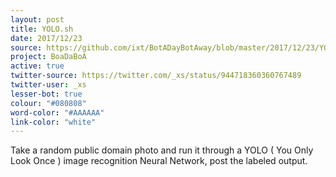 ```yaml
---
layout: post
title: YOLO.sh 
date: 2017/12/23
source: https://github.com/ixt/BotADayBotAway/blob/master/2017/12/23/YOLO.sh 
project: BoaDaBoA
active: true
twitter-source: https://twitter.com/_xs/status/944718360360767489
twitter-user: _xs
lesser-bot: true
colour: "#080808"
word-color: "#AAAAAA"
link-color: "white"
---
```

 

Take a random public domain photo and run it through a YOLO ( You Only Look
Once ) image recognition Neural Network, post the labeled output.
